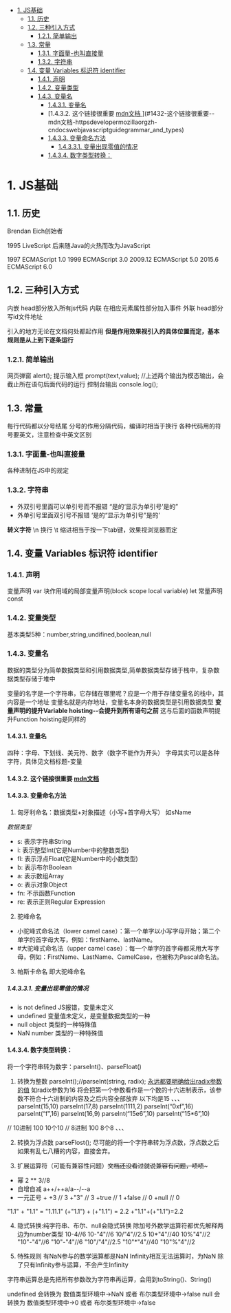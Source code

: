 <!-- TOC -->

- [1. JS基础](#1-js基础)
    - [1.1. 历史](#11-历史)
    - [1.2. 三种引入方式](#12-三种引入方式)
        - [1.2.1. 简单输出](#121-简单输出)
    - [1.3. 常量](#13-常量)
        - [1.3.1. 字面量-也叫直接量](#131-字面量-也叫直接量)
        - [1.3.2. 字符串](#132-字符串)
    - [1.4. 变量 Variables  标识符 identifier](#14-变量-variables--标识符-identifier)
        - [1.4.1. 声明](#141-声明)
        - [1.4.2. 变量类型](#142-变量类型)
        - [1.4.3. 变量名](#143-变量名)
            - [1.4.3.1. 变量名](#1431-变量名)
            - [1.4.3.2. 这个链接很重要 [ mdn文档 ](https://developer.mozilla.org/zh-CN/docs/Web/JavaScript/Guide/Grammar_and_types)](#1432-这个链接很重要--mdn文档-httpsdevelopermozillaorgzh-cndocswebjavascriptguidegrammar_and_types)
            - [1.4.3.3. 变量命名方法](#1433-变量命名方法)
                - [1.4.3.3.1. 变量出现零值的情况](#14331-变量出现零值的情况)
            - [1.4.3.4. 数字类型转换：](#1434-数字类型转换)

<!-- /TOC -->
# 1. JS基础

## 1.1. 历史
Brendan Eich创始者

1995 LiveScript
后来随Java的火热而改为JavaScript

1997 ECMAScript 1.0
1999 ECMAScript 3.0
2009.12 ECMAScript 5.0
2015.6 ECMAScript 6.0

## 1.2. 三种引入方式
内嵌 head部分放入所有js代码
内联 在相应元素属性部分加入事件
外联 head部分写id文件地址

引入的地方无论在文档何处都起作用
**但是作用效果视引入的具体位置而定，基本规则是从上到下逐条运行**

### 1.2.1. 简单输出
网页弹窗 alert();
提示输入框 prompt(text,value);
//上述两个输出为模态输出，会截止所在语句后面代码的运行
控制台输出 console.log();

## 1.3. 常量
每行代码都以分号结尾
分号的作用分隔代码，编译时相当于换行
各种代码用的符号要英文，注意检查中英文区别

### 1.3.1. 字面量-也叫直接量
各种进制在JS中的规定

### 1.3.2. 字符串
- 外双引号里面可以单引号而不报错
“是的‘显示为单引号’是的”
- 外单引号里面双引号不报错
‘是的“显示为单引号”是的’

**转义字符**
\n 换行
\t 缩进相当于按一下tab键，效果视浏览器而定

## 1.4. 变量 Variables  标识符 identifier

### 1.4.1. 声明
变量声明 var
块作用域的局部变量声明(block scope local variable) let
常量声明 const

### 1.4.2. 变量类型
基本类型5种：number,string,undifined,boolean,null

### 1.4.3. 变量名

数据的类型分为简单数据类型和引用数据类型,简单数据类型存储于栈中，复杂数据类型存储于堆中

变量的名字是一个字符串，它存储在哪里呢？应是一个用于存储变量名的栈中，其内容是一个地址
变量名就是内存地址，变量名本身的数据类型是引用数据类型
**变量声明的提升Variable hoisting--会提升到所有语句之前**
这与后面的函数声明提升Function hoisting是同样的

#### 1.4.3.1. 变量名
四种：字母、下划线、美元符、数字（数字不能作为开头）
字母其实可以是各种字符，具体见文档标题-变量
#### 1.4.3.2. 这个链接很重要 [ mdn文档 ](https://developer.mozilla.org/zh-CN/docs/Web/JavaScript/Guide/Grammar_and_types)

#### 1.4.3.3. 变量命名方法
1. 匈牙利命名：数据类型+对象描述（小写+首字母大写） 如sName

*数据类型*
- s: 表示字符串String
- i: 表示整型Int(它是Number中的整数类型)
- fl: 表示浮点Float(它是Number中的小数类型)
- b: 表示布尔Boolean
- a: 表示数组Array
- o: 表示对象Object
- fn: 不示函数Function
- re: 表示正则Regular Expression

2. 驼峰命名
* 小驼峰式命名法（lower camel case）：第一个单字以小写字母开始；第二个单字的首字母大写，例如：firstName、lastName。
* #大驼峰式命名法（upper camel case）：每一个单字的首字母都采用大写字母，例如：FirstName、LastName、CamelCase，也被称为Pascal命名法。

3. 帕斯卡命名
即大驼峰命名

##### 1.4.3.3.1. 变量出现零值的情况
* is not defined JS报错，变量未定义
* undefined      变量值未定义，是变量数据类型的一种
* null object    类型的一种特殊值
* NaN number     类型的一种特殊值

#### 1.4.3.4. 数字类型转换：
将一个字符串转为数字：parseInt()、parseFloat()

1. 转换为整数 parseInt();//parseInt(string, radix);
    [永远都要明确给出radix参数的值](https://developer.mozilla.org/zh-CN/docs/Web/JavaScript/Reference/Global_Objects/parseInt)
    如radix参数为16 将会把第一个参数看作是一个数的十六进制表示，该参数不符合十六进制的内容及之后内容全部放弃
   以下均是15
   、、、
            parseInt(15,10)
			parseInt(17,8)
			parseInt(1111,2)
			parseInt(“0xf”,16)
			parseInt(“f”,16)
			parseInt(16,9)
			parseInt(“15e6”,10)
			parseInt(“15*6”,10)

//          10进制 100 10个10
//          8进制  100 8个8
    、、、

2. 转换为浮点数 parseFlost();
尽可能的将一个字符串转为浮点数，浮点数之后如果有乱七八糟的内容，直接舍弃。

3. 扩展运算符（可能有兼容性问题）~~文档还没看过就说兼容有问题，啧啧~~~
* 幂 2 ** 3//8
* 自增自减 a++/++a/a--/--a
* 一元正号 +
+3     // 3
+"3"   // 3
+true  // 1
+false // 0
+null  // 0

"1.1" + "1.1" = "1.11.1"
(+"1.1") + (+"1.1") = 2.2 
+"1.1"+(+"1.1")=2.2

4. 隐式转换:纯字符串、布尔、null会隐式转换
除加号外数学运算符都优先解释两边为number类型
10-4//6
10-"4"//6
10/"4"//2.5
10*"4"//40
10%"4"//2
"10"-"4"//6
"10"-"4"//6
"10"/"4"//2.5
"10"*"4"//40
"10"%"4"//2


5. 特殊规则
有NaN参与的数学运算都是NaN
Infinity相互无法运算时，为NaN
除了只有Infinity参与运算，不会产生Infinity

字符串运算总是先把所有参数改为字符串再运算，会用到toString()、String()

undefined 会转换为 数值类型环境中->NaN 或者 布尔类型环境中->false
null 会转换为 数值类型环境中->0 或者 布尔类型环境中->false